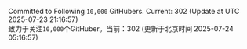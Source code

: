 Committed to Following `10,000` GitHubers. Current: <!-- FOLLOWING_COUNT -->302<!-- FOLLOWING_COUNT --> (Update at UTC <!-- LAST_UPDATED -->2025-07-23 21:16:57<!-- LAST_UPDATED -->)<br>
致力于关注`10,000`个GitHuber。当前：<!-- FOLLOWING_COUNT -->302<!-- FOLLOWING_COUNT --> (更新于北京时间 <!-- LAST_UPDATED_CST -->2025-07-24 05:16:57<!-- LAST_UPDATED_CST -->)

